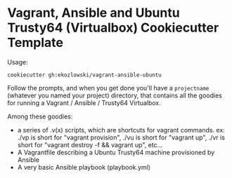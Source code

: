 Vagrant, Ansible and Ubuntu Trusty64 (Virtualbox) Cookiecutter Template
=======================================================================

Usage:

`cookiecutter gh:ekozlowski/vagrant-ansible-ubuntu`

Follow the prompts, and when you get done you'll have a `projectname` (whatever you named your project) directory, that contains all the goodies for running a Vagrant / Ansible / Trusty64 Virtualbox.

Among these goodies:

- a series of .v(x) scripts, which are shortcuts for vagrant commands.  ex: ./vp is short for "vagrant provision", ./vu is short for "vagrant up", ./vr is short for "vagrant destroy -f && vagrant up", etc...
- A Vagrantfile describing a Ubuntu Trusty64 machine provisioned by Ansible
- A very basic Ansible playbook (playbook.yml)
